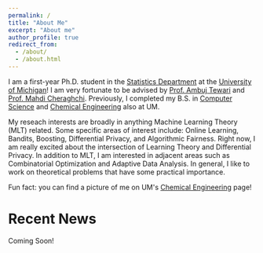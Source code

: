 ```yaml
---
permalink: /
title: "About Me"
excerpt: "About me"
author_profile: true
redirect_from: 
  - /about/
  - /about.html
---
```


I am a first-year Ph.D. student in the [Statistics Department](https://lsa.umich.edu/stats) at the [University of Michigan](https://umich.edu/)! I am very fortunate to be advised by [Prof. Ambuj Tewari](https://ambujtewari.github.io) and [Prof. Mahdi Cheraghchi](https://mahdi.cheraghchi.info/). Previously, I completed my B.S. in [Computer Science](https://cse.engin.umich.edu/) and [Chemical Engineering](https://che.engin.umich.edu/) also at UM. 

My reseach interests are broadly in anything Machine Learning Theory (MLT) related. Some specific areas of interest include: Online Learning, Bandits, Boosting, Differential Privacy, and Algorithmic Fairness. Right now, I am really excited about the intersection of Learning Theory and Differential Privacy. In addition to MLT, I am interested in adjacent areas such as Combinatorial Optimization and Adaptive Data Analysis. In general, I like to work on theoretical problems that have some practical importance. 

Fun fact: you can find a picture of me on UM's [Chemical Engineering](https://che.engin.umich.edu/) page!

Recent News
======
Coming Soon!
